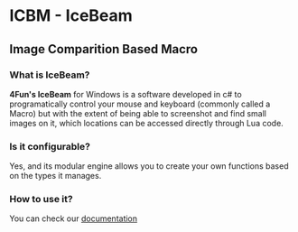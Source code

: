 # ICBM - IceBeam 
## Image Comparition Based Macro

### What is IceBeam?
**4Fun's IceBeam** for Windows is a software developed in c# to programatically control your mouse and keyboard (commonly called a Macro) but with the extent
 of being able to screenshot and find small images on it, which locations can be accessed directly through Lua code.
### Is it configurable?
Yes, and its modular engine allows you to create your own functions based on the types it manages.
### How to use it?
You can check our [documentation](https://github.com/4funsystems/IceBeam/wiki/1.-IceBeam-Wiki)
